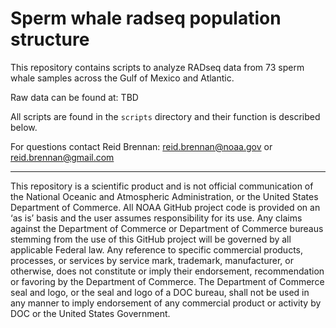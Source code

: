 # Sperm whale radseq population structure

This repository contains scripts to analyze RADseq data from 73 sperm whale samples across the Gulf of Mexico and Atlantic.

Raw data can be found at: TBD

All scripts are found in the `scripts` directory and their function is described below.

For questions contact Reid Brennan: reid.brennan@noaa.gov or reid.brennan@gmail.com



---

This repository is a scientific product and is not official communication of the National Oceanic and Atmospheric Administration, or the United States Department of Commerce. All NOAA GitHub project code is provided on an ‘as is’ basis and the user assumes responsibility for its use. Any claims against the Department of Commerce or Department of Commerce bureaus stemming from the use of this GitHub project will be governed by all applicable Federal law. Any reference to specific commercial products, processes, or services by service mark, trademark, manufacturer, or otherwise, does not constitute or imply their endorsement, recommendation or favoring by the Department of Commerce. The Department of Commerce seal and logo, or the seal and logo of a DOC bureau, shall not be used in any manner to imply endorsement of any commercial product or activity by DOC or the United States Government.
